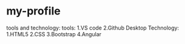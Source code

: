 # my-profile

tools and technology:
tools:
   1.VS code
   2.Github Desktop
   Technology:
     1.HTML5
     2.CSS
     3.Bootstrap
     4.Angular
